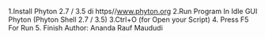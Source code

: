 1.Install Phyton 2.7 / 3.5 di https//www.phyton.org
2.Run Program In Idle GUI Phyton (Phyton Shell 2.7 / 3.5)
3.Ctrl+O (for Open your Script)
4. Press F5 For Run 
5. Finish
Author: Ananda Rauf Maududi
